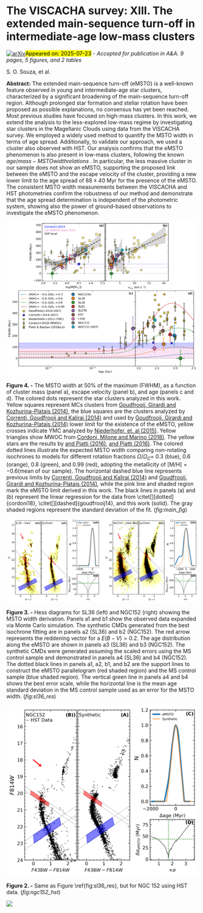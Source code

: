 <div class="macros" style="visibility:hidden;">
$\newcommand{\ensuremath}{}$
$\newcommand{\xspace}{}$
$\newcommand{\object}[1]{\texttt{#1}}$
$\newcommand{\farcs}{{.}''}$
$\newcommand{\farcm}{{.}'}$
$\newcommand{\arcsec}{''}$
$\newcommand{\arcmin}{'}$
$\newcommand{\ion}[2]{#1#2}$
$\newcommand{\textsc}[1]{\textrm{#1}}$
$\newcommand{\hl}[1]{\textrm{#1}}$
$\newcommand{\footnote}[1]{}$
$\newcommand{\angstrom}{\mbox{\normalfontÅ}}$
$\newcommand{\orcid}[1]{\href{https://orcid.org/#1}{\includegraphics[width=10pt]{Orcid-ID.png}}}$
$\newcommand{\stefano}[1]{{\color{red}#1}}$</div>



<div id="title">

# The VISCACHA survey: XIII. The extended main-sequence turn-off in intermediate-age low-mass clusters

</div>
<div id="comments">

[![arXiv](https://img.shields.io/badge/arXiv-2507.15921-b31b1b.svg)](https://arxiv.org/abs/2507.15921)<mark>Appeared on: 2025-07-23</mark> -  _Accepted for publication in A&A. 9 pages, 5 figures, and 2 tables_

</div>
<div id="authors">

S. O. Souza, et al.

</div>
<div id="abstract">

**Abstract:** The extended main-sequence turn-off (eMSTO) is a well-known feature observed in young and intermediate-age star clusters, characterized by a significant broadening of the main-sequence turn-off region. Although prolonged star formation and stellar rotation have been proposed as possible explanations, no consensus has yet been reached. Most previous studies have focused on high-mass clusters. In this work, we extend the analysis to the less-explored low-mass regime by investigating star clusters in the Magellanic Clouds using data from the VISCACHA survey. We employed a widely used method to quantify the MSTO width in terms of age spread. Additionally, to validate our approach, we used a cluster also observed with HST. Our analysis confirms that the eMSTO phenomenon is also present in low-mass clusters, following the known ${age/mass-MSTO width relations}$ . In particular, the less massive cluster in our sample does not show an eMSTO, supporting the proposed link between the eMSTO and the escape velocity of the cluster, providing a new lower limit to the age spread of $88\pm40$ Myr for the presence of the eMSTO. The consistent MSTO width measurements between the VISCACHA and HST photometries confirm the robustness of our method and demonstrate that the age spread determination is independent of the photometric system, showing also the power of ground-based observations to investigate the eMSTO phenomenon.

</div>

<div id="div_fig1">

<img src="tmp_2507.15921/./main_fig.png" alt="Fig4" width="100%"/>

**Figure 4. -** The MSTO width at 50\% of the maximum (FWHM), as a function of cluster mass (panel a), escape velocity (panel b), and age (panels c and d). The colored dots represent the star clusters analyzed in this work. Yellow squares represent MCs clusters from [Goudfrooij, Girardi and Kozhurina-Platais (2014)](), the blue squares are the clusters analyzed by [Correnti, Goudfrooij and Kalirai (2014)]() and used by [Goudfrooij, Girardi and Kozhurina-Platais (2014)]() lower limit for the existence of the eMSTO, yellow crosses indicate YMC analyzed by [Niederhofer, et. al (2015)](). Yellow triangles show MWOC from [Cordoni, Milone and Marino (2018)](). The yellow stars are the results by [ and Piatti (2016)](), [ and Piatti (2016)](). The colored dotted lines illustrate the expected MSTO width comparing non-rotating isochrones to models for different rotation fractions $\Omega/\Omega_C=$ 0.3 (blue), 0.6 (orange), 0.8 (green), and 0.99 (red), adopting the metallicity of [M/H]$=-0.6$(mean of our sample). The horizontal dashed blue line represents previous limits by [Correnti, Goudfrooij and Kalirai (2014)]() and [Goudfrooij, Girardi and Kozhurina-Platais (2014)](), while the pink line and shaded region mark the eMSTO limit derived in this work. The black lines in panels (a) and (b) represent the linear regression for the data from \citet[][dotted]{cordoni18}, \citet[][dashed]{goudfrooij14}, and this work (solid). The gray shaded regions represent the standard deviation of the fit.  (*fig:main_fig*)

</div>
<div id="div_fig2">

<img src="tmp_2507.15921/./example_result_2.png" alt="Fig3" width="100%"/>

**Figure 3. -** Hess diagrams for SL36 (left) and NGC152 (right) showing the MSTO width derivation. Panels a1 and b1 show the observed data expanded via Monte Carlo simulation. The synthetic CMDs generated from the best isochrone fitting are in panels a2 (SL36) and b2 (NGC152). The red arrow represents the reddening vector for a $E(B-V)=0.2$. The age distribution along the eMSTO are shown in panels a3 (SL36) and b3 (NGC152). The synthetic CMDs were generated assuming the scaled errors using the MS control sample and demonstrated in panels a4 (SL36) and b4 (NGC152). The dotted black lines in panels a1, a2, b1, and b2 are the support lines to construct the eMSTO parallelogram (red shaded region) and the MS control sample (blue shaded region). The vertical green line in panels a4 and b4 shows the best error scale, while the horizontal line is the mean age standard deviation in the MS control sample used as an error for the MSTO width. (*fig:sl36_res*)

</div>
<div id="div_fig3">

<img src="tmp_2507.15921/./ngc152_hst.png" alt="Fig2" width="100%"/>

**Figure 2. -** Same as Figure \ref{fig:sl36_res}, but for NGC 152 using HST data. (*fig:ngc152_hst*)

</div><div id="qrcode"><img src=https://api.qrserver.com/v1/create-qr-code/?size=100x100&data="https://arxiv.org/abs/2507.15921"></div>